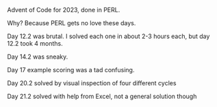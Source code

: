 Advent of Code for 2023, done in PERL.

Why? Because PERL gets no love these days.

Day 12.2 was brutal. I solved each one in about 2-3 hours each, but day 12.2 took 4 months.

Day 14.2 was sneaky.

Day 17 example scoring was a tad confusing.

Day 20.2 solved by visual inspection of four different cycles

Day 21.2 solved with help from Excel, not a general solution though

